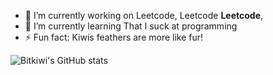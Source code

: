 - 🔭 I’m currently working on Leetcode, Leetcode **Leetcode**, 
- 🌱 I’m currently learning That I suck at programming
- ⚡ Fun fact: Kiwis feathers are more like fur!

![Bitkiwi's GitHub stats](https://github-readme-stats.vercel.app/api?username=bitskiwi&show_icons=true)
